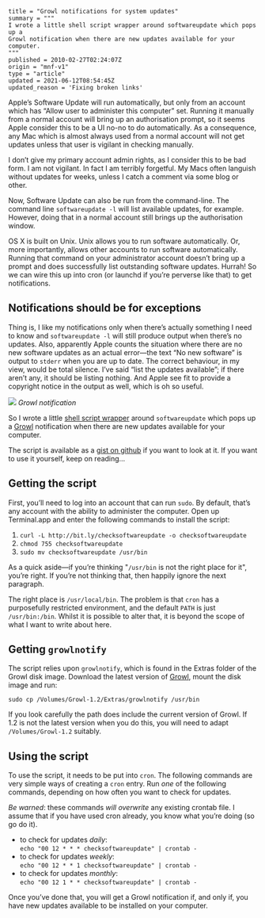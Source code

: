 ```
title = "Growl notifications for system updates"
summary = """
I wrote a little shell script wrapper around softwareupdate which pops up a
Growl notification when there are new updates available for your computer.
"""
published = 2010-02-27T02:24:07Z
origin = "mnf-v1"
type = "article"
updated = 2021-06-12T08:54:45Z
updated_reason = 'Fixing broken links'
```

Apple’s Software Update will run automatically, but only from an account which
has “Allow user to administer this computer” set. Running it manually from a
normal account will bring up an authorisation prompt, so it seems Apple
consider this to be a UI no-no to do automatically. As a consequence, any Mac
which is almost always used from a normal account will not get updates unless
that user is vigilant in checking manually.

I don’t give my primary account admin rights, as I consider this to be bad
form. I am not vigilant. In fact I am terribly forgetful. My Macs often
languish without updates for weeks, unless I catch a comment via some blog or
other.

Now, Software Update can also be run from the command-line. The command line
`softwareupdate -l` will list available updates, for example. However, doing
that in a normal account still brings up the authorisation window.

OS X is built on Unix. Unix allows you to run software automatically. Or, more
importantly, allows other accounts to run software automatically. Running that
command on your administrator account doesn’t bring up a prompt and does
successfully list outstanding software updates. Hurrah! So we can wire this up
into cron (or launchd if you’re perverse like that) to get notifications.


## Notifications should be for exceptions

Thing is, I like my notifications only when there’s actually something I need
to know and `softwareupdate -l` will still produce output when there’s no
updates. Also, apparently Apple counts the situation where there are no new
software updates as an actual error—the text “No new software” is output to
`stderr` when you are up to date. The correct behaviour, in my view, would be
total silence. I’ve said “list the updates available”; if there aren’t any, it
should be listing nothing. And Apple see fit to provide a copyright notice in
the output as well, which is oh so useful.

<div class='screen'>
  <img src='http://farm5.static.flickr.com/4065/4390574761_f4678f9d6f_o.png'>
  <em>Growl notification</em>
</div>

So I wrote a little [shell script wrapper][wr] around `softwareupdate` which
pops up a [Growl][gr] notification when there are new updates available for
your computer.

The script is available as a [gist on github][wr] if you want to look at it. If you want to use it yourself, keep on reading…


## Getting the script

First, you’ll need to log into an account that can run `sudo`. By default,
that’s any account with the ability to administer the computer. Open up
Terminal.app and enter the following commands to install the script:

1. `curl -L http://bit.ly/checksoftwareupdate -o checksoftwareupdate`
2. `chmod 755 checksoftwareupdate`
3. `sudo mv checksoftwareupdate /usr/bin`

As a quick aside—if you’re thinking "`/usr/bin` is not the right place for
it", you’re right. If you’re not thinking that, then happily ignore the next
paragraph.

The right place is `/usr/local/bin`. The problem is that `cron` has a
purposefully restricted environment, and the default `PATH` is just
`/usr/bin:/bin`. Whilst it is possible to alter that, it is beyond the scope
of what I want to write about here.


## Getting `growlnotify`

The script relies upon `growlnotify`, which is found in the Extras folder of
the Growl disk image. Download the latest version of [Growl][gr], mount the
disk image and run:

`sudo cp /Volumes/Growl-1.2/Extras/growlnotify /usr/bin`

If you look carefully the path does include the current version of Growl. If
1.2 is not the latest version when you do this, you will need to adapt
`/Volumes/Growl-1.2` suitably.


## Using the script

To use the script, it needs to be put into `cron`. The following commands are
very simple ways of creating a `cron` entry. Run *one* of the following
commands, depending on how often you want to check for updates.

*Be warned*: these commands *will overwrite* any existing crontab file. I assume that if you have used cron already, you know what you’re doing (so go do it).

* to check for updates *daily*:   
 `echo "00 12 * * * checksoftwareupdate" | crontab -`
* to check for updates *weekly*:   
 `echo "00 12 * * 1 checksoftwareupdate" | crontab -`
* to check for updates *monthly*:   
 `echo "00 12 1 * * checksoftwareupdate" | crontab -`

Once you’ve done that, you will get a Growl notification if, and only if, you have new updates available to be installed on your computer.


[wr]: https://gist.github.com/norm/314043
[gr]: https://growl.github.io/growl/
